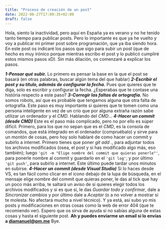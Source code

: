 ```yaml
---
title: "Proceso de creación de un post"
date: 2022-06-27T17:09:35+02:00
draft: false
---
```


Hola, siento la inactividad, pero aquí en España ya es verano y no he tenido tanto tiempo para publicar posts.
Pero lo importante es que ya he vuelto y voy a publicar mi primer post sobre programación, que ya iba siendo hora.
En este post os indicaré los pasos que sigo para subir un post (que de hecho es muy irónico porque mientras escribo el post y lo publicó cumpliré estos mismos pasos xD). Sin más dilación, os comenzaré a explicar los pasos.

***1-Pensar qué subir.***
Lo primero es pensar la base en la que el post se basará (en otras palabras, buscar algún tema del que hablar)
***2-Escribir el post y su título, además de configurar la fecha.***
Pues que quieres que te diga, solo es escribir y configurar la fecha. ¿Esperabas que te contase una história respecto a este paso?
***3-Corregir las faltas de ortografía.***
No somos robots, así que es probable que tengamos alguna que otra falta de ortografía. Este paso es muy importante si quieres que te tomen como una persona inteligente en vez de un crío que por alguna extraña razón sabe utilizar un ordenador y el *CMD*. Hablando del *CMD*...
***4-Hacer un commit (desde CMD)***
Este es el paso más complicado, pero no por ello es súper difícil. Primero, para los que no sepan que es el *CMD*, es la consola de comandos, que está integrado en el ordenador
(compruébalo) y sirve para un montón de cosas, pero hoy solo hablaré de como hacer un commit y subirlo a internet.
Primero tienes que poner *git add .*, para adjuntar todos los archivos modificados (osea, el post y si has modificado algo más, eso también); luego `'git -m "Elige nombre del commit que quieras ponerle"'`, para ponerle nombre al commit y guardarlo en el `'git log'`; y por último `'git push'`, para subirlo a internet. Este último puede tardar unos minutos en subirse.
***4-Hacer un commit (desde Visual Studio)***
Si lo haces desde VS, es tan fácil como clicar en el icono debajo de la lupa de búsqueda, en el mensaje elige nombre del commit que quieras poner, le das al tick que hay un poco más arriba, te saltará un aviso de si quieres elegir todos los archivos modificados y si es que sí, le das *Guardar todo y confirmar*, dale a *Sincronizar cambios*
y por último dale a *Aceptar* (o a no volver a mostrar si te molesta. No afectará mucho a nivel técnico).
Y ya está, así subo yo mis posts y modificaciones en otras cosas como la web de error 404 (que te recomiendo ver).
Espero que os sirva de ayuda si no sabías alguna de estas cosas y hasta el siguiente post. **Ah y puedes enviarme un email si lo envías a diamanuel@pm.me** Bye.